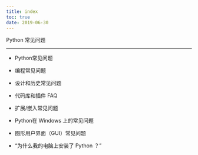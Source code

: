 ```yaml
---
title: index
toc: true
date: 2019-06-30
---
```

Python 常见问题
***************

* Python常见问题

* 编程常见问题

* 设计和历史常见问题

* 代码库和插件 FAQ

* 扩展/嵌入常见问题

* Python在 Windows 上的常见问题

* 图形用户界面（GUI）常见问题

* “为什么我的电脑上安装了 Python ？”
